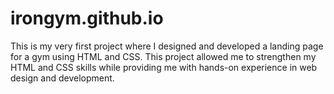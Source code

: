 # irongym.github.io
This is my very first project where I designed and developed a landing page for a gym using HTML and CSS. 
This project allowed me to strengthen my HTML and CSS skills while providing me with hands-on experience in web design and development. 

